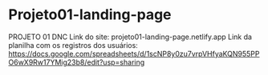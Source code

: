 # Projeto01-landing-page
PROJETO 01 DNC
Link do site: projeto01-landing-page.netlify.app
Link da planilha com os registros dos usuários: https://docs.google.com/spreadsheets/d/1scNP8y0zu7vrpVHfyaKQN955PPO6wX9Rw17YMig23b8/edit?usp=sharing

